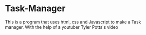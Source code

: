 # Task-Manager
This is a program that uses html, css and Javascript to make a Task manager. With the help of a youtuber Tyler Potts's video
